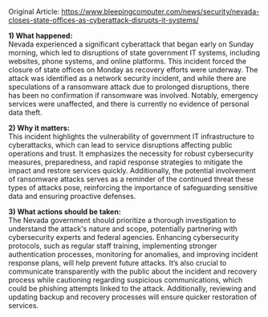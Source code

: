 Original Article: https://www.bleepingcomputer.com/news/security/nevada-closes-state-offices-as-cyberattack-disrupts-it-systems/

**1) What happened:**  
Nevada experienced a significant cyberattack that began early on Sunday morning, which led to disruptions of state government IT systems, including websites, phone systems, and online platforms. This incident forced the closure of state offices on Monday as recovery efforts were underway. The attack was identified as a network security incident, and while there are speculations of a ransomware attack due to prolonged disruptions, there has been no confirmation if ransomware was involved. Notably, emergency services were unaffected, and there is currently no evidence of personal data theft.

**2) Why it matters:**  
This incident highlights the vulnerability of government IT infrastructure to cyberattacks, which can lead to service disruptions affecting public operations and trust. It emphasizes the necessity for robust cybersecurity measures, preparedness, and rapid response strategies to mitigate the impact and restore services quickly. Additionally, the potential involvement of ransomware attacks serves as a reminder of the continued threat these types of attacks pose, reinforcing the importance of safeguarding sensitive data and ensuring proactive defenses.

**3) What actions should be taken:**  
The Nevada government should prioritize a thorough investigation to understand the attack's nature and scope, potentially partnering with cybersecurity experts and federal agencies. Enhancing cybersecurity protocols, such as regular staff training, implementing stronger authentication processes, monitoring for anomalies, and improving incident response plans, will help prevent future attacks. It’s also crucial to communicate transparently with the public about the incident and recovery process while cautioning regarding suspicious communications, which could be phishing attempts linked to the attack. Additionally, reviewing and updating backup and recovery processes will ensure quicker restoration of services.